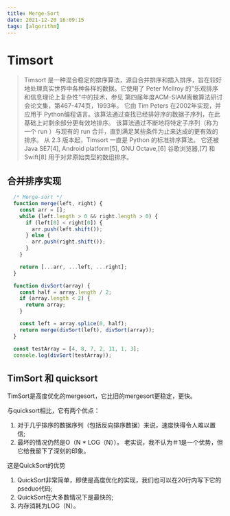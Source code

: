 ```yaml
---
title: Merge-Sort
date: 2021-12-20 16:09:15
tags: [algorithm]
---
```


# Timsort
> Timsort 是一种混合稳定的排序算法，源自合并排序和插入排序，旨在较好地处理真实世界中各种各样的数据。它使用了 Peter Mcllroy 的"乐观排序和信息理论上复杂性"中的技术，参见 第四届年度ACM-SIAM离散算法研讨会论文集，第467-474页，1993年。 它由 Tim Peters 在2002年实现，并应用于 Python编程语言。该算法通过查找已经排好序的数据子序列，在此基础上对剩余部分更有效地排序。 该算法通过不断地将特定子序列（称为一个 run ）与现有的 run 合并，直到满足某些条件为止来达成的更有效的排序。 从 2.3 版本起，Timsort 一直是 Python 的标准排序算法。 它还被 Java SE7[4], Android platform[5], GNU Octave,[6] 谷歌浏览器,[7] 和 Swift[8] 用于对非原始类型的数组排序。

## 合并排序实现
```js
  /* Merge-sort */
  function merge(left, right) {
    const arr = [];
    while (left.length > 0 && right.length > 0) {
      if (left[0] < right[0]) {
        arr.push(left.shift());
      } else {
        arr.push(right.shift());
      }
    }

    return [...arr, ...left, ...right];
  }

  function divSort(array) {
    const half = array.length / 2;
    if (array.length < 2) {
      return array;
    }

    const left = array.splice(0, half);
    return merge(divSort(left), divSort(array));
  }

  const testArray = [4, 8, 7, 2, 11, 1, 3];
  console.log(divSort(testArray));
```

## TimSort 和 quicksort
TimSort是高度优化的mergesort，它比旧的mergesort更稳定，更快。

与quicksort相比，它有两个优点：

1. 对于几乎排序的数据序列（包括反向排序数据）来说，速度快得令人难以置信;
2. 最坏的情况仍然是O（N * LOG（N））。
老实说，我不认为＃1是一个优势，但它给我留下了深刻的印象。

这是QuickSort的优势

1. QuickSort非常简单，即使是高度优化的实现，我们也可以在20行内写下它的pseduo代码;
2. QuickSort在大多数情况下是最快的;
3. 内存消耗为LOG（N）。
